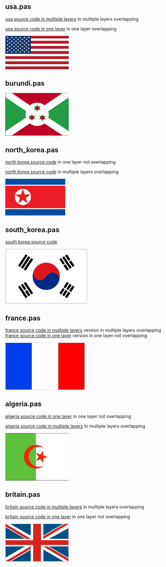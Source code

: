 ## usa.pas

[usa source code in multiple layers](usa_in_multiple_layers.pas) in multiple layers overlapping

[usa source code in one layer](usa_in_one_layer.pas) in one layer overlapping

![usa](usa.jpg)

## burundi.pas

![burundi](burundi.jpg)

## north_korea.pas

[north korea source code](north_korea_in_one_layer.pas) in one layer not overlapping

[north korea source code](north_korea_in_mutliple_layers.pas) in multiple layers overlapping

![north_korea](north_korea.jpg)

## south_korea.pas

[south korea source code](south_korea.pas)

![south_korea](south_korea.jpg)

## france.pas

[france source code in multiple layers](france_in_multiple_layers.pas) version in multiple layers overlapping
[france source code in one layer](france_in_one_layer.pas) version in one layer not overlapping

![france](france.jpg)


## algeria.pas

[algeria source code in one layer](algeria_in_one_layer.pas) in one layer not overlapping

[algeria source code in multiple layers](algeria_in_multiple_layers.pas) in multiple layers overlapping

![algeria](algeria.jpg)


## britain.pas

[britain source code in multiple layers](britain_in_multiple_layers.pas) in multiple layers overlapping

[britain source code in one layer](britain_in_one_layer.pas) in one layer not overlapping

![britain](britain.jpg)